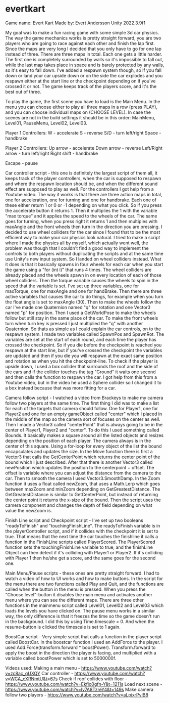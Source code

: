 # evertkart

Game name: Evert Kart
Made by: Evert Andersson
Unity 2022.3.9f1

My goal was to make a fun racing game with some simple 3d car physics. The way the game mechanics works is pretty straight forward, you are two players who are going to race against each other and finish the lap first. Since the maps are very long I decided that you only have to go for one lap instead of three. There are three maps in total. Each one gets a little harder. The first one is completely surrounded by walls so it's impossible to fall out, while the last map takes place in space and is barely protected by any walls, so it's easy to fall down. I've added a respawn system though, so if you fall down or land your car upside down or on the side the car explodes and you respawn either at the start line or the checkpoint depending on if you've crossed it or not. The game keeps track of the players score, and it's the best out of three. 

To play the game, the first scene you have to load is the Main Menu. In the menu you can choose either to play all three maps in a row (press PLAY), and you can choose individual maps on (CHOOSE LEVEL). 
In case the scenes are not in the build settings it should be in this order: MainMenu, Level01, PauseMenu, Level02, Level03.

Player 1 Controllers:
W - accelerate
S - reverse
S/D - turn left/right
Space - handbrake

Player 2 Controllers:
Up arrow - accelerate
Down arrow - reverse
Left/Right arrow - turn left/right
Right shift - handbrake

Escape - pause

Car controller script - this one is definitely the largest script of them all, it keeps track of the player controllers, when the car is supposed to respawn and where the respawn location should be, and when the different sound effect are supposed to play as well. For the controllers I got help from a Youtube video. The way it works is that there are three action maps in total, one for acceleration, one for turning and one for handbrake. Each one of these either return 1 or 0 or -1 depending on what you click. So if you press the accelerate button it returns 1. Then it multiplies the 1 with the variable "max torque" and it applies the speed to the wheels of the car. The same goes for turning, when you press right it returns 1 and then multiples with maxAngle and the front wheels then turn in the direction you are pressing. I decided to use wheel colliders for the car since I found that to be the most efficient way to make your car physics look natural. I tried to make a script where I made the physics all by myself, which actually went well, the problem was though that I couldn't find a good way to implement the controls to both players without duplicating the scripts and at the same time use Unity's new input system. So I landed on wheel colliders instead. What it does is that it basically spawns in four wheels for each car when you start the game using a "for (int i)" that runs 4 times. The wheel colliders are already placed and the wheels spawn in on every location of each of those wheel colliders. Then the torque variable causes the wheels to spin in the speed that the variable is set. I've set up three variables, one for maxTorque, one for maxAngle and one for handBrake. Then there are three active variables that causes the car to do things, for example when you turn the float angle is set to maxAngle (30). Then to make the wheels follow the car I've made one Quaternion named "q" for rotation and one Vector3 named "p" for position. Then I used a GetWorldPose to make the wheels follow but still stay in the same place of the car. To make the front wheels turn when turn key is pressed I just multiplied the "q" with another Quaternion. 
So thats as simple as I could explain the car controls, on to the respawn system. I made two variables called SpawnPos and SpawnRot. The variables are set at the start of each round, and each time the player has crossed the checkpoint. So if you die before the checkpoint is reached you respawn at the start line, but if you've crossed the checkpoint the variables are updated and then if you die you will respawn at the exact same position and rotation as when you hit the checkpoint-line. To check if the player is upside down, I used a box collider that surrounds the roof and the side of the cars and if the collider touches the tag "Ground" it waits one second and then calls the function to respawn the car. I got help from this from a Youtube video, but in the video he used a Sphere collider so I changed it to a box instead because that was more fitting for a car. 

Camera follow script - I watched a video from Brackeys to make my camera follow two players at the same time. The first thing I did was to make a list for each of the targets that camera should follow. One for Player1, one for Player2 and one for an empty gameObject called "center" which I placed in the middle of the map so the camera sort of focuses on the center as well. Then I made a Vector3 called "centerPoint" that is always going to be in the center of Player1, Player2 and "center". To do this I used something called Bounds. It basically makes a square around all the listed objects and resizes depending on the position of each player. The camera always is in the center of this square. Using a for-loop for every object of the list the bound encapsulates and updates the size. 
In the Move function there is first a Vector3 that calls the GetCenterPoint which returns the center point of the bound which I just described. After that there is another Vector3 called newPosition which updates the position to the centerpoint + offset. The offset is variable where you can adjust the distance from the camera to the car. Then to smooth the camera I used Vector3.SmoothDamp. 
In the Zoom function it uses a float called newZoom, that uses a Math.Lerp which goes between maxZoom and minZoom depending on GetGreatestDistance. The GetGreatestDistance is similar to GetCenterPoint, but instead of returning the center point it returns the x-size of the bound. Then the script uses the camera component and changes the depth of field depending on what value the newZoom is.

Finish Line script and Checkpoint script - I've set up two booleans "readyToFinish" and "touchingFinishLine". The readyToFinish variable is in the playerController script, and if it collides with the checkpoint it is set to true. That means that the next time the car touches the finishline it calls a function in the FinishLine scripts called PlayerScored. The PlayerScored function sets the touchingFinishLine variable to true, and the finishLine Object can then detect if it's colliding with Player1 or Player2. If it's colliding with Player 1 then he/she get a score, and the same goes for the second one. 

Main Menu/Pause scripts - these ones are pretty straight forward. I had to watch a video of how to UI works and how to make buttons. In the script for the menu there are two functions called Play and Quit, and the functions are called when the button in the menu is pressed. When you press the "Choose level"-button it disables the main menu and activates another menu where you can see the different maps. There are three other functions in the mainmenu script called Level01, Level02 and Level03 which loads the levels you have clicked on. The pause menu works in a similar way, the only difference is that it freezes the time so the game doesn't run in the background. I did this by using Time.timescale = 0. And when the resume-button is clicked the timescale is set to 1 again.

BoostCar script - Very simple script that calls a function in the player script called BoostCar. In the boostcar function I used an AddForce to the player. I used Add.Force(transform.forward * boostPower). Transform.forward to apply the boost in the direction the player is facing, and multiplied with a variable called boostPower which is set to 5000000f.

Videos used: 
Making a main menu - https://www.youtube.com/watch?v=zc8ac_qUXQY
Car controller - https://www.youtube.com/watch?v=WCA_cXRNmtU&t=67s
Check if roof collides with floor - https://www.youtube.com/watch?v=Ekfio0gfn-Y&t=1211s
Load next scene - https://www.youtube.com/watch?v=Iv7A8TzreY4&t=149s
Make camera follow two players - https://www.youtube.com/watch?v=aLpixrPvlB8


